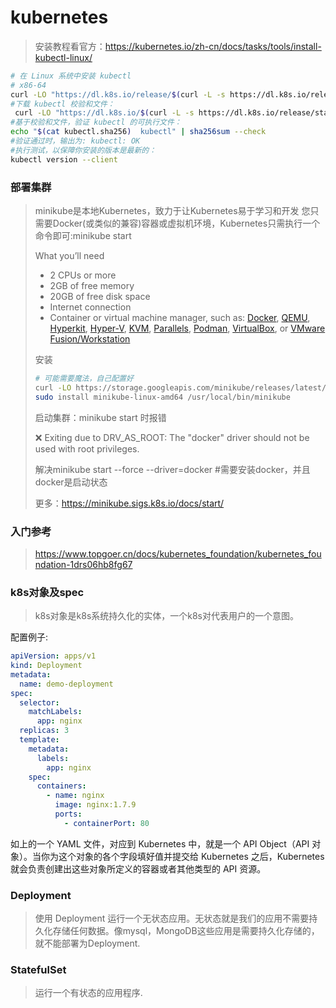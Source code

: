 # kubernetes

> 安装教程看官方：https://kubernetes.io/zh-cn/docs/tasks/tools/install-kubectl-linux/

```bash
# 在 Linux 系统中安装 kubectl
# x86-64
curl -LO "https://dl.k8s.io/release/$(curl -L -s https://dl.k8s.io/release/stable.txt)/bin/linux/amd64/kubectl"
#下载 kubectl 校验和文件：
 curl -LO "https://dl.k8s.io/$(curl -L -s https://dl.k8s.io/release/stable.txt)/bin/linux/amd64/kubectl.sha256"
#基于校验和文件，验证 kubectl 的可执行文件：
echo "$(cat kubectl.sha256)  kubectl" | sha256sum --check
#验证通过时，输出为:	kubectl: OK
#执行测试，以保障你安装的版本是最新的：
kubectl version --client

```

### 部署集群

> minikube是本地Kubernetes，致力于让Kubernetes易于学习和开发
> 您只需要Docker(或类似的兼容)容器或虚拟机环境，Kubernetes只需执行一个命令即可:minikube start
>
> What you’ll need
>
> * 2 CPUs or more
> * 2GB of free memory
> * 20GB of free disk space
> * Internet connection
> * Container or virtual machine manager, such as: [Docker](https://minikube.sigs.k8s.io/docs/drivers/docker/), [QEMU](https://minikube.sigs.k8s.io/docs/drivers/qemu/), [Hyperkit](https://minikube.sigs.k8s.io/docs/drivers/hyperkit/), [Hyper-V](https://minikube.sigs.k8s.io/docs/drivers/hyperv/), [KVM](https://minikube.sigs.k8s.io/docs/drivers/kvm2/), [Parallels](https://minikube.sigs.k8s.io/docs/drivers/parallels/), [Podman](https://minikube.sigs.k8s.io/docs/drivers/podman/), [VirtualBox](https://minikube.sigs.k8s.io/docs/drivers/virtualbox/), or [VMware Fusion/Workstation](https://minikube.sigs.k8s.io/docs/drivers/vmware/)
>
> 安装
>
> ```bash
> # 可能需要魔法，自己配置好
> curl -LO https://storage.googleapis.com/minikube/releases/latest/minikube-linux-amd64
> sudo install minikube-linux-amd64 /usr/local/bin/minikube
>
> ```
>
> 启动集群：minikube start 时报错
>
> ❌  Exiting due to DRV_AS_ROOT: The "docker" driver should not be used with root privileges.
>
> 解决minikube start --force --driver=docker #需要安装docker，并且docker是启动状态
>
> 更多：https://minikube.sigs.k8s.io/docs/start/

### 入门参考

> https://www.topgoer.cn/docs/kubernetes_foundation/kubernetes_foundation-1drs06hb8fg67

### k8s对象及spec

> k8s对象是k8s系统持久化的实体，一个k8s对代表用户的一个意图。

配置例子:

```yaml
apiVersion: apps/v1
kind: Deployment
metadata:
  name: demo-deployment
spec:
  selector:
    matchLabels:
      app: nginx
  replicas: 3
  template:
    metadata:
      labels:
        app: nginx
    spec:
      containers:
        - name: nginx
          image: nginx:1.7.9
          ports:
            - containerPort: 80
```

如上的一个 YAML 文件，对应到 Kubernetes 中，就是一个 API Object（API 对象）。当你为这个对象的各个字段填好值并提交给 Kubernetes 之后，Kubernetes 就会负责创建出这些对象所定义的容器或者其他类型的 API 资源。

### Deployment

> 使用 Deployment 运行一个无状态应用。无状态就是我们的应用不需要持久化存储任何数据。像mysql，MongoDB这些应用是需要持久化存储的，就不能部署为Deployment.

### StatefulSet

> 运行一个有状态的应用程序.
